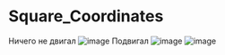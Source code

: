 # Square_Coordinates
Ничего не двигал
![image](https://github.com/Gollandskiy/Square_Coordinates/assets/126692933/abbab8a4-34ca-4da0-a48d-038fcb6f1db7)
Подвигал
![image](https://github.com/Gollandskiy/Square_Coordinates/assets/126692933/37b11b04-48f7-486e-828a-45595f408c5f)
![image](https://github.com/Gollandskiy/Square_Coordinates/assets/126692933/48971a8a-de27-4065-9304-59c65cfe763a)

